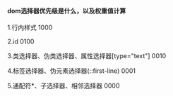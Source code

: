 #### dom选择器优先级是什么，以及权重值计算

1.行内样式 1000

2.id 0100

3.类选择器、伪类选择器、属性选择器\[type="text"\] 0010

4.标签选择器、伪元素选择器\(::first-line\) 0001

5.通配符\*、子选择器、相邻选择器 0000



